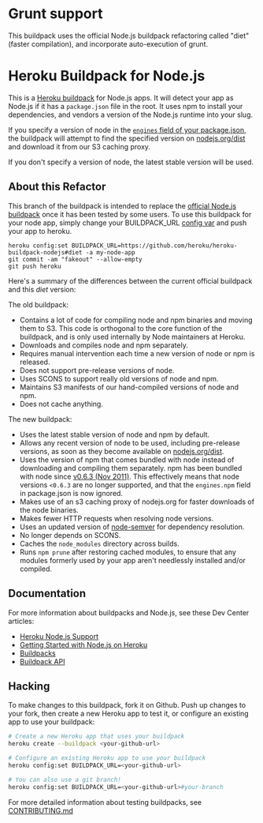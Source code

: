 Grunt support
=============
This buildpack uses the official Node.js buildpack refactoring called "diet" (faster compilation),
and incorporate auto-execution of grunt.


Heroku Buildpack for Node.js
============================

This is a [Heroku buildpack](http://devcenter.heroku.com/articles/buildpacks) for Node.js apps. It will detect your app as Node.js if it has a `package.json` file in the root. It uses npm to install your dependencies, and vendors a version of the Node.js runtime into your slug.

If you specify a version of node in the [`engines` field of your package.json](https://npmjs.org/doc/json.html#engines), the buildpack will attempt to find the specified version on [nodejs.org/dist](http://nodejs.org/dist/) and download it from our S3 caching proxy.

If you don't specify a version of node, the latest stable version will be used.

About this Refactor
-------------------

This branch of the buildpack is intended to replace the [official Node.js buildpack](https://github.com/heroku/heroku-buildpack-nodejs#readme) once it has been tested by some users. To use this buildpack for your node app, simply change your BUILDPACK_URL [config var](https://devcenter.heroku.com/articles/config-vars) and push your app to heroku.

```
heroku config:set BUILDPACK_URL=https://github.com/heroku/heroku-buildpack-nodejs#diet -a my-node-app
git commit -am "fakeout" --allow-empty
git push heroku
```

Here's a summary of the differences between the current official buildpack and this _diet_ version:

The old buildpack:

- Contains a lot of code for compiling node and npm binaries and moving them to S3. This code is orthogonal to the core function of the buildpack, and is only used internally by Node maintainers at Heroku.
- Downloads and compiles node and npm separately.
- Requires manual intervention each time a new version of node or npm is released.
- Does not support pre-release versions of node.
- Uses SCONS to support really old versions of node and npm.
- Maintains S3 manifests of our hand-compiled versions of node and npm.
- Does not cache anything.

The new buildpack:

- Uses the latest stable version of node and npm by default.
- Allows any recent version of node to be used, including pre-release versions, as soon as they become available on [nodejs.org/dist](http://nodejs.org/dist/).
- Uses the version of npm that comes bundled with node instead of downloading and compiling them separately. npm has been bundled with node since [v0.6.3 (Nov 2011)](http://blog.nodejs.org/2011/11/25/node-v0-6-3/). This effectively means that node versions `<0.6.3` are no longer supported, and that the `engines.npm` field in package.json is now ignored.
- Makes use of an s3 caching proxy of nodejs.org for faster downloads of the node binaries.
- Makes fewer HTTP requests when resolving node versions.
- Uses an updated version of [node-semver](https://github.com/isaacs/node-semver) for dependency resolution.
- No longer depends on SCONS.
- Caches the `node_modules` directory across builds.
- Runs `npm prune` after restoring cached modules, to ensure that any modules formerly used by your app aren't needlessly installed and/or compiled.

Documentation
-------------

For more information about buildpacks and Node.js, see these Dev Center articles:

- [Heroku Node.js Support](https://devcenter.heroku.com/articles/nodejs-support)
- [Getting Started with Node.js on Heroku](https://devcenter.heroku.com/articles/nodejs)
- [Buildpacks](https://devcenter.heroku.com/articles/buildpacks)
- [Buildpack API](https://devcenter.heroku.com/articles/buildpack-api)

Hacking
-------

To make changes to this buildpack, fork it on Github. Push up changes to your fork, then create a new Heroku app to test it, or configure an existing app to use your buildpack:

```sh
# Create a new Heroku app that uses your buildpack
heroku create --buildpack <your-github-url>

# Configure an existing Heroku app to use your buildpack
heroku config:set BUILDPACK_URL=<your-github-url>

# You can also use a git branch!
heroku config:set BUILDPACK_URL=<your-github-url>#your-branch
```

For more detailed information about testing buildpacks, see [CONTRIBUTING.md](CONTRIBUTING.md)
